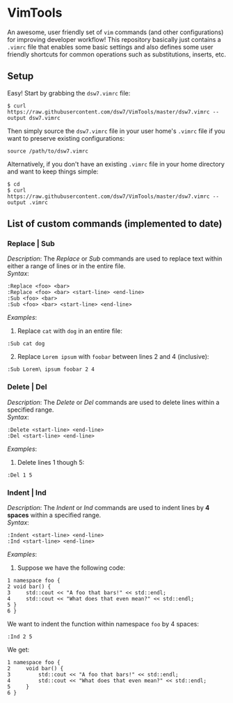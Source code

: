 # VimTools
An awesome, user friendly set of `vim` commands (and other configurations) for improving developer workflow! This repository basically just contains a `.vimrc` file that enables some basic settings and also defines some user friendly shortcuts for common operations such as substitutions, inserts, etc.  

## Setup
Easy! Start by grabbing the `dsw7.vimrc` file:
```
$ curl https://raw.githubusercontent.com/dsw7/VimTools/master/dsw7.vimrc --output dsw7.vimrc
```
Then simply source the `dsw7.vimrc` file in your user home's `.vimrc` file if you want to preserve existing configurations:
```
source /path/to/dsw7.vimrc
```
Alternatively, if you don't have an existing `.vimrc` file in your home directory and want to keep things simple:
```
$ cd
$ curl https://raw.githubusercontent.com/dsw7/VimTools/master/dsw7.vimrc --output .vimrc
```

## List of custom commands (implemented to date)
### Replace | Sub
_Description_: The _Replace_ or _Sub_ commands are used to replace text within either a range of lines or in the entire file.  
_Syntax_:
```
:Replace <foo> <bar>
:Replace <foo> <bar> <start-line> <end-line>
:Sub <foo> <bar>
:Sub <foo> <bar> <start-line> <end-line>
```
_Examples_:
1. Replace `cat` with `dog` in an entire file:  
```
:Sub cat dog
```
2. Replace `Lorem ipsum` with `foobar` between lines 2 and 4 (inclusive):
```
:Sub Lorem\ ipsum foobar 2 4
```

### Delete | Del
_Description_: The _Delete_ or _Del_ commands are used to delete lines within a specified range.  
_Syntax_:
```
:Delete <start-line> <end-line>
:Del <start-line> <end-line>
```
_Examples_:
1. Delete lines 1 though 5:
```
:Del 1 5
```

### Indent | Ind
_Description_: The _Indent_ or _Ind_ commands are used to indent lines by **4 spaces** within a specified range.  
_Syntax_:
```
:Indent <start-line> <end-line>
:Ind <start-line> <end-line>
```
_Examples_:
1. Suppose we have the following code:
```
1 namespace foo {
2 void bar() {
3     std::cout << "A foo that bars!" << std::endl;
4     std::cout << "What does that even mean?" << std::endl;
5 }
6 }
```
We want to indent the function within namespace `foo` by 4 spaces:
```
:Ind 2 5
```
We get:
```
1 namespace foo {
2     void bar() {
3         std::cout << "A foo that bars!" << std::endl;
4         std::cout << "What does that even mean?" << std::endl;
5     }
6 }
```
